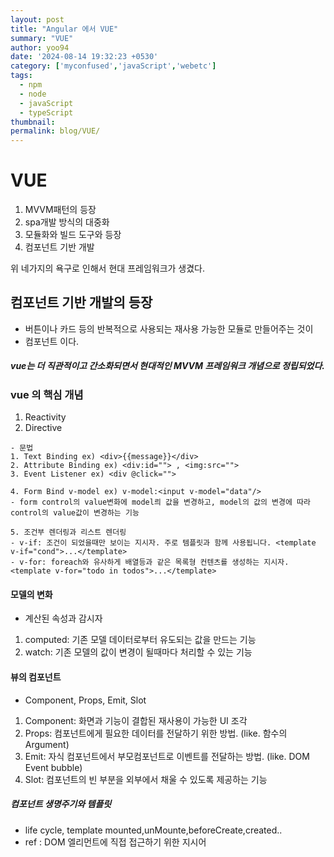 ```yaml
---
layout: post
title: "Angular 에서 VUE"
summary: "VUE"
author: yoo94
date: '2024-08-14 19:32:23 +0530'
category: ['myconfused','javaScript','webetc']
tags:
  - npm
  - node
  - javaScript
  - typeScript
thumbnail: 
permalink: blog/VUE/
---
```


# VUE

1. MVVM패턴의 등장
2. spa개발 방식의 대중화
3. 모듈화와 빌드 도구와 등장
4. 컴포넌트 기반 개발

위 네가지의 욕구로 인해서 현대 프레임워크가 생겼다.

## 컴포넌트 기반 개발의 등장
- 버튼이나 카드 등의 반복적으로 사용되는 재사용 가능한 모듈로 만들어주는 것이 
- 컴포넌트 이다.

##### vue는 더 직관적이고 간소화되면서 현대적인 MVVM 프레임워크 개념으로 정립되었다.

### vue 의 핵심 개념

1. Reactivity
2. Directive

```text
- 문법
1. Text Binding ex) <div>{{message}}</div>
2. Attribute Binding ex) <div:id=""> , <img:src="">
3. Event Listener ex) <div @click="">

4. Form Bind v-model ex) v-model:<input v-model="data"/>
- form control의 value변화에 model릐 값을 변경하고, model의 값의 변경에 따라 control의 value값이 변경하는 기능

5. 조건부 렌더링과 리스트 렌더링
- v-if: 조건이 되었을때만 보이는 지시자. 주로 템플릿과 함께 사용됩니다. <template v-if="cond">...</template>
- v-for: foreach와 유사하게 배열등과 같은 목록형 컨텐츠를 생성하는 지시자. <template v-for="todo in todos">...</template>
```

#### 모델의 변화
- 계산된 속성과 감시자
1. computed: 기존 모델 데이터로부터 유도되는 값을 만드는 기능
2. watch: 기존 모델의 값이 변경이 될때마다 처리할 수 있는 기능

#### 뷰의 컴포넌트
- Component, Props, Emit, Slot
1. Component: 화면과 기능이 결합된 재사용이 가능한 UI 조각
2. Props: 컴포넌트에게 필요한 데이터를 전달하기 위한 방법. (like. 함수의 Argument)
3. Emit: 자식 컴포넌트에서 부모컴포넌트로 이벤트를 전달하는 방법. (like. DOM Event bubble)
4. Slot: 컴포넌트의 빈 부분을 외부에서 채울 수 있도록 제공하는 기능

##### 컴포넌트 생명주기와 템플릿
- life cycle, template
mounted,unMounte,beforeCreate,created..
- ref : DOM 엘리먼트에 직접 접근하기 위한 지시어
